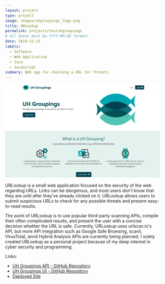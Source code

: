 ```yaml
---
layout: project
type: project
image: images/uhgroupings_logo.png
title: URLookup
permalink: projects/testuhgroupings
# All dates must be YYYY-MM-DD format!
date: 2019-12-23
labels:
  - Software
  - Web Application
  - Java
  - JavaScript
summary: Web app for checking a URL for threats.
---
```


<img class="ui image" src="../images/uhgroupings_landing.png">

URLookup is a small web application focused on the security of the web regarding URLs. Links can be dangerous, and most users don't know that they are until after they've already clicked on it. URLookup allows users to submit suspicious URLs to check for any possible threats and present easy-to-read results.

The point of URLookup is to use popular third-party scanning APIs, compile their often complicated results, and present the user with a concise decision whether the URL is safe. Currently, URLookup uses urlscan.io's API, but more API integration such as Google Safe Browsing, scanii, VirusTotal, annd Hybrid Analysis APIs are currently being planned. I solely created URLookup as a personal project because of my deep interest in cyber security and programming.

Links:
- [UH Groupings API - GitHub Repository](https://github.com/uhawaii-system-its-ti-iam/uh-groupings-api)
- [UH Groupings UI - GitHub Repository](https://github.com/uhawaii-system-its-ti-iam/uh-groupings-ui)
- [Deployed Site](https://www.hawaii.edu/its/uhgroupings/)






